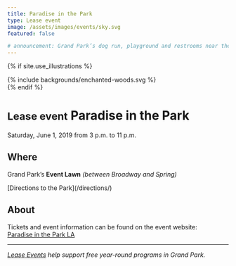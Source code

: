 ```yaml
---
title: Paradise in the Park
type: Lease event
image: /assets/images/events/sky.svg
featured: false

# announcement: Grand Park’s dog run, playground and restrooms near the Event Lawn (by Spring St.) will be closed at 2 pm on **Saturday, June 1st** for the [Paradise in the Park](/events/2019/06/01/paridise-in-the-park/) event. All amenities reopen on Sunday, June 2nd by 8 am.
---
```


{% if site.use_illustrations %}
<style>
.illustration {
  grid-column: -3/-1;
  grid-row: 1/6;
}
.illustration svg {
  height: 20vmax;
  width: auto;
  color: inherit;
}
.illustration svg,
.illustration svg path {
  fill: currentColor;
}
main h1,
main h1 + p {
  grid-column-end: -3;
}
main > nav:first-child {
  grid-row-start: 1;
}
main > h1 + p {
    grid-column-end: -3;
}
</style>

<div class="illustration">
{% include backgrounds/enchanted-woods.svg %}
</div>
{% endif %}

<small>Lease event</small> Paradise in the Park <small></small>
====================

Saturday, June 1, 2019 from 3 p.m. to 11 p.m.

<div></div>

## Where

Grand Park’s **Event Lawn** _(between Broadway and Spring)_

<p class="action" markdown="1">
[Directions to the Park](/directions/)
</p>

## About

Tickets and event information can be found on the event website:  
[Paradise in the Park LA](https://www.residentadvisor.net/events/1238995)

<!--
## Please be advised

The dog run will be closed for the duration of the event. The playground and restrooms near the Event Lawn (by Spring St.) will be closed at 2 pm on Saturday, June 1st. All amenities reopen on Sunday, June 2nd by 8 am.
-->

* * *

<div></div>

_[Lease Events](/rent/) help support free year-round programs in Grand Park._


